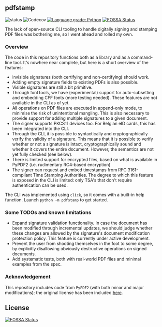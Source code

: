 pdfstamp
--------
![status](https://github.com/MatthiasValvekens/pdf-stamp/workflows/pytest/badge.svg)
![Codecov](https://img.shields.io/codecov/c/github/MatthiasValvekens/pdf-stamp)
[![Language grade: Python](https://img.shields.io/lgtm/grade/python/g/MatthiasValvekens/pdf-stamp.svg?logo=lgtm&logoWidth=18)](https://lgtm.com/projects/g/MatthiasValvekens/pdf-stamp/context:python)
[![FOSSA Status](https://app.fossa.com/api/projects/git%2Bgithub.com%2FMatthiasValvekens%2Fpdf-stamp.svg?type=shield)](https://app.fossa.com/projects/git%2Bgithub.com%2FMatthiasValvekens%2Fpdf-stamp?ref=badge_shield)



The lack of open-source CLI tooling to handle digitally signing and stamping PDF files was bothering me, so I went ahead and rolled my own.

### Overview
The code in this repository functions both as a library and as a command-line tool.
It's nowhere near complete, but here is a short overview of the features:

 - Invisible signatures (both certifying and non-certifying) should work.
 - Adding empty signature fields to existing PDFs is also possible.
 - Visible signatures are still a bit primitive.
 - Through fontTools, we have (experimental) support for auto-subsetting and embedding CFF fonts (more testing needed). These features are not available in the CLI as of yet.
 - All operations on PDF files are executed in append-only mode, to minimise the risk of unintentional mangling. This is also necessary to provide support for adding multiple signatures to a given document.
 - The signer supports PKCS11 devices too. For Belgian eID cards, this has been integrated into the CLI.
 - Through the CLI, it is possible to syntactically and cryptographically verify the validity of a signature. This means that it is possible to verify whether or not a signature is intact, cryptographically sound and whether it covers the entire document. However, the semantics are not yet fully checked (see below).
 - There is limited support for encrypted files, based on what is available in PyPDF2 (i.e. rudimentary RC4-based encryption)
 - The signer can request and embed timestamps from RFC 3161-compliant Time Stamping Authorities. The degree to which this feature is exposed in the CLI is limited: only TSA's that don't require authentication can be used.
 
 The CLI was implemented using `click`, so it comes with a built-in help function.
 Launch `python -m pdfstamp` to get started.


### Some TODOs and known limitations

 - Expand signature validation functionality. In case the document has been modified through incremental updates, we should judge whether these changes are allowed by the signature's document modification protection policy. This feature is currently under active development.
 - Prevent the user from shooting themselves in the foot to some degree, by explicitly disallowing obviously destructive operations on signed documents.
 - Add systematic tests, both with real-world PDF files and minimal examples from the spec.

### Acknowledgement

This repository includes code from `PyPDF2` (with both minor and major modifications); the original license has been included [here](pdf_utils/LICENSE.PyPDF2).


## License
[![FOSSA Status](https://app.fossa.com/api/projects/git%2Bgithub.com%2FMatthiasValvekens%2Fpdf-stamp.svg?type=large)](https://app.fossa.com/projects/git%2Bgithub.com%2FMatthiasValvekens%2Fpdf-stamp?ref=badge_large)